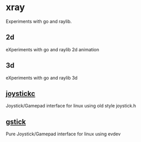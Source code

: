 # xray
Experiments with go and raylib.

## 2d
eXperiments with go and raylib 2d animation

## 3d
eXperiments with go and raylib 3d


## [joystickc](./joystickc/README.md)

Joystick/Gamepad interface for linux using old style joystick.h


## [gstick](./gstick/README.md)

Pure Joystick/Gamepad interface for linux using evdev 